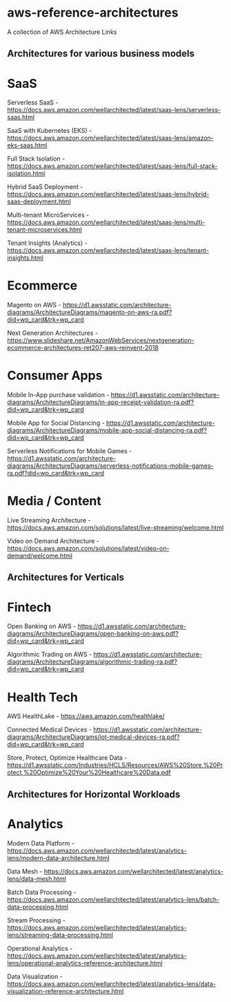 # aws-reference-architectures
A collection of AWS Architecture Links

## Architectures for various business models

SaaS
====

Serverless SaaS - https://docs.aws.amazon.com/wellarchitected/latest/saas-lens/serverless-saas.html

SaaS with Kubernetes (EKS) - https://docs.aws.amazon.com/wellarchitected/latest/saas-lens/amazon-eks-saas.html

Full Stack Isolation - https://docs.aws.amazon.com/wellarchitected/latest/saas-lens/full-stack-isolation.html

Hybrid SaaS Deployment - https://docs.aws.amazon.com/wellarchitected/latest/saas-lens/hybrid-saas-deployment.html

Multi-tenant MicroServices - https://docs.aws.amazon.com/wellarchitected/latest/saas-lens/multi-tenant-microservices.html

Tenant Insights (Analytics) - https://docs.aws.amazon.com/wellarchitected/latest/saas-lens/tenant-insights.html


Ecommerce
=========

Magento on AWS - https://d1.awsstatic.com/architecture-diagrams/ArchitectureDiagrams/magento-on-aws-ra.pdf?did=wp_card&trk=wp_card

Next Generation Architectures - https://www.slideshare.net/AmazonWebServices/nextgeneration-ecommerce-architectures-ret207-aws-reinvent-2018

Consumer Apps
=============

Mobile In-App purchase validation - https://d1.awsstatic.com/architecture-diagrams/ArchitectureDiagrams/in-app-receipt-validation-ra.pdf?did=wp_card&trk=wp_card

Mobile App for Social Distancing - https://d1.awsstatic.com/architecture-diagrams/ArchitectureDiagrams/mobile-app-social-distancing-ra.pdf?did=wp_card&trk=wp_card

Serverless Notifications for Mobile Games - https://d1.awsstatic.com/architecture-diagrams/ArchitectureDiagrams/serverless-notifications-mobile-games-ra.pdf?did=wp_card&trk=wp_card

Media / Content
===============

Live Streaming Architecture - https://docs.aws.amazon.com/solutions/latest/live-streaming/welcome.html

Video on Demand Architecture - https://docs.aws.amazon.com/solutions/latest/video-on-demand/welcome.html

## Architectures for Verticals

Fintech
=======

Open Banking on AWS - https://d1.awsstatic.com/architecture-diagrams/ArchitectureDiagrams/open-banking-on-aws.pdf?did=wp_card&trk=wp_card

Algorithmic Trading on AWS - https://d1.awsstatic.com/architecture-diagrams/ArchitectureDiagrams/algorithmic-trading-ra.pdf?did=wp_card&trk=wp_card

Health Tech
===========
AWS HealthLake - https://aws.amazon.com/healthlake/

Connected Medical Devices - https://d1.awsstatic.com/architecture-diagrams/ArchitectureDiagrams/iot-medical-devices-ra.pdf?did=wp_card&trk=wp_card

Store, Protect, Optimize Healthcare Data - https://d1.awsstatic.com/Industries/HCLS/Resources/AWS%20Store,%20Protect,%20Optimize%20Your%20Healthcare%20Data.pdf

## Architectures for Horizontal Workloads

Analytics
=========

Modern Data Platform - https://docs.aws.amazon.com/wellarchitected/latest/analytics-lens/modern-data-architecture.html

Data Mesh - https://docs.aws.amazon.com/wellarchitected/latest/analytics-lens/data-mesh.html

Batch Data Processing - https://docs.aws.amazon.com/wellarchitected/latest/analytics-lens/batch-data-processing.html

Stream Processing - https://docs.aws.amazon.com/wellarchitected/latest/analytics-lens/streaming-data-processing.html

Operational Analytics - https://docs.aws.amazon.com/wellarchitected/latest/analytics-lens/operational-analytics-reference-architecture.html

Data Visualization - https://docs.aws.amazon.com/wellarchitected/latest/analytics-lens/data-visualization-reference-architecture.html












